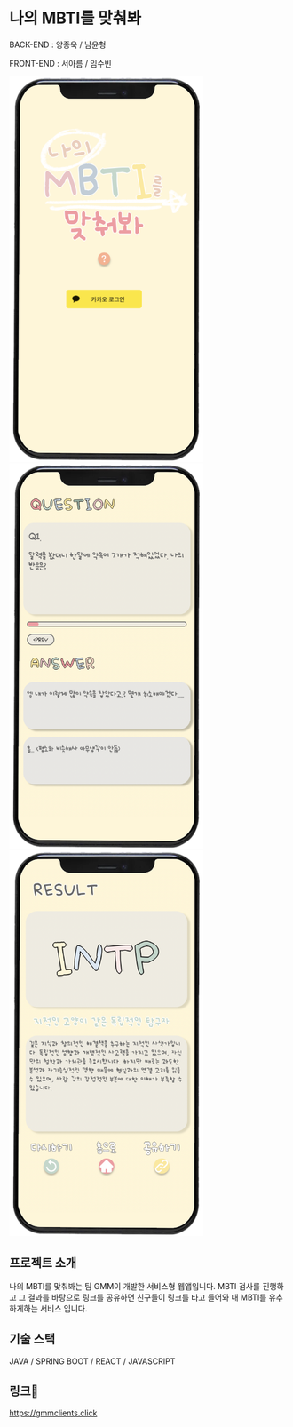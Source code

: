 # 나의 MBTI를 맞춰봐

BACK-END : 양종욱 / 남윤형

FRONT-END : 서아름 / 임수빈

![pic1] ![pic2] ![pic3]

## 프로젝트 소개

나의 MBTI를 맞춰봐는 팀 GMM이 개발한 서비스형 웹앱입니다. MBTI 검사를 진행하고 그 결과를 바탕으로 링크를 공유하면 친구들이 링크를 타고 들어와 내 MBTI를 유추하게하는 서비스 입니다.

## 기술 스택

JAVA / SPRING BOOT / REACT / JAVASCRIPT

## 링크🔗

https://gmmclients.click

[pic1]: /public/assets/owner1.png
[pic2]: /public/assets/owner3.png
[pic3]: /public/assets/owner4.png
